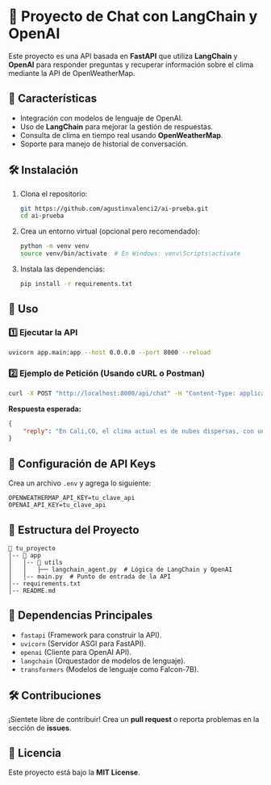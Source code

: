 # 🚀 Proyecto de Chat con LangChain y OpenAI

Este proyecto es una API basada en **FastAPI** que utiliza **LangChain** y **OpenAI** para responder preguntas y recuperar información sobre el clima mediante la API de OpenWeatherMap.

## 📌 **Características**
- Integración con modelos de lenguaje de OpenAI.
- Uso de **LangChain** para mejorar la gestión de respuestas.
- Consulta de clima en tiempo real usando **OpenWeatherMap**.
- Soporte para manejo de historial de conversación.

## 🛠 **Instalación**

1. Clona el repositorio:
   ```bash
   git https://github.com/agustinvalenci2/ai-prueba.git
   cd ai-prueba
   ```

2. Crea un entorno virtual (opcional pero recomendado):
   ```bash
   python -m venv venv
   source venv/bin/activate  # En Windows: venv\Scripts\activate
   ```

3. Instala las dependencias:
   ```bash
   pip install -r requirements.txt
   ```

## 🚀 **Uso**

### 1️⃣ **Ejecutar la API**
```bash
uvicorn app.main:app --host 0.0.0.0 --port 8000 --reload
```

### 2️⃣ **Ejemplo de Petición (Usando cURL o Postman)**
```bash
curl -X POST "http://localhost:8000/api/chat" -H "Content-Type: application/json" -d '{"messages": [{"role": "user", "content": "¿Cuál es el clima actual en Cali, Colombia?"}]}'
```

**Respuesta esperada:**
```json
{
    "reply": "En Cali,CO, el clima actual es de nubes dispersas, con una temperatura de 27.0°C y una humedad del 57%."
}
```

## 🔑 **Configuración de API Keys**
Crea un archivo `.env` y agrega lo siguiente:
```env
OPENWEATHERMAP_API_KEY=tu_clave_api
OPENAI_API_KEY=tu_clave_api
```

## 📜 **Estructura del Proyecto**
```
📂 tu_proyecto
│-- 📂 app
│   │-- 📂 utils
│   │   ├── langchain_agent.py  # Lógica de LangChain y OpenAI
│   │-- main.py  # Punto de entrada de la API
│-- requirements.txt
│-- README.md
```

## 📌 **Dependencias Principales**
- `fastapi` (Framework para construir la API).
- `uvicorn` (Servidor ASGI para FastAPI).
- `openai` (Cliente para OpenAI API).
- `langchain` (Orquestador de modelos de lenguaje).
- `transformers` (Modelos de lenguaje como Falcon-7B).

## 🛠 **Contribuciones**
¡Sientete libre de contribuir! Crea un **pull request** o reporta problemas en la sección de **issues**.

## 📄 **Licencia**
Este proyecto está bajo la **MIT License**.


